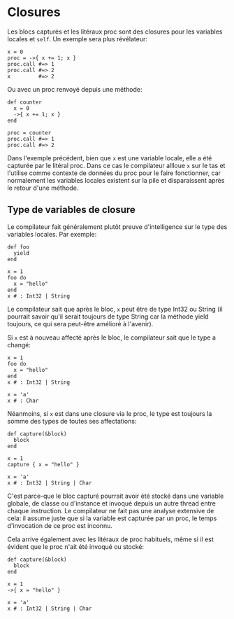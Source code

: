 # Closures

Les blocs capturés et les litéraux proc sont des closures pour les variables locales et `self`.
Un exemple sera plus révélateur:

```crystal
x = 0
proc = ->{ x += 1; x }
proc.call #=> 1
proc.call #=> 2
x         #=> 2
```

Ou avec un proc renvoyé depuis une méthode:

```crystal
def counter
  x = 0
  ->{ x += 1; x }
end

proc = counter
proc.call #=> 1
proc.call #=> 2
```

Dans l'exemple précédent, bien que `x` est une variable locale, elle a été capturée par le litéral proc.
Dans ce cas le compilateur allloue `x` sur le tas et l'utilise comme contexte de données du proc pour le faire fonctionner,
car normalement les variables locales existent sur la pile et disparaissent après le retour d'une méthode.

## Type de variables de closure

Le compilateur fait généralement plutôt preuve d'intelligence sur le type des variables locales. Par exemple:

```crystal
def foo
  yield
end

x = 1
foo do
  x = "hello"
end
x # : Int32 | String
```

Le compilateur sait que après le bloc, `x` peut être de type Int32 ou String
(il pourrait savoir qu'il serait toujours de type String car la méthode yield toujours, ce qui sera peut-être amélioré à l'avenir).

Si `x` est à nouveau affecté après le bloc, le compilateur sait que le type a changé:

```crystal
x = 1
foo do
  x = "hello"
end
x # : Int32 | String

x = 'a'
x # : Char
```

Néanmoins, si `x` est dans une closure via le proc, le type est toujours la somme des types de toutes ses  affectations:

```crystal
def capture(&block)
  block
end

x = 1
capture { x = "hello" }

x = 'a'
x # : Int32 | String | Char
```

C'est parce-que le bloc capturé pourrait avoir été stocké dans une variable globale, de classe ou d'instance et invoqué depuis un autre thread entre chaque instruction.
Le compilateur ne fait pas une analyse extensive de cela: il assume juste que si la variable est capturée par un proc, le temps d'invocation de ce proc est inconnu.

Cela arrive également avec les litéraux de proc habituels, même si il est évident que le proc n'ait été invoqué ou stocké:

```crystal
def capture(&block)
  block
end

x = 1
->{ x = "hello" }

x = 'a'
x # : Int32 | String | Char
```
